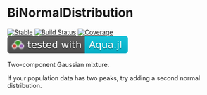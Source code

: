 # BiNormalDistribution

[![Stable](https://img.shields.io/badge/docs-blue.svg)](https://abhro.github.io/BiNormalDistribution.jl/)
[![Build Status](https://github.com/abhro/BiNormalDistribution.jl/actions/workflows/CI.yml/badge.svg?branch=main)](https://github.com/abhro/BiNormalDistribution.jl/actions/workflows/CI.yml?query=branch%3Amain)
[![Coverage](https://codecov.io/gh/abhro/BiNormalDistribution.jl/branch/main/graph/badge.svg)](https://codecov.io/gh/abhro/BiNormalDistribution.jl)
[![Aqua](https://raw.githubusercontent.com/JuliaTesting/Aqua.jl/master/badge.svg)](https://github.com/JuliaTesting/Aqua.jl)

Two-component Gaussian mixture.

If your population data has two peaks, try adding a second normal distribution.
